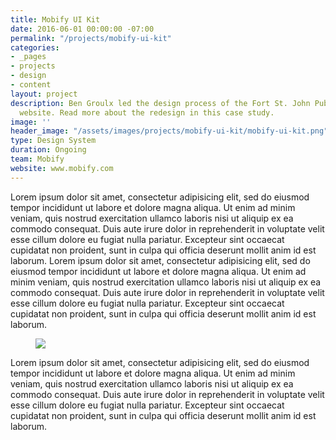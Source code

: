 ```yaml
---
title: Mobify UI Kit
date: 2016-06-01 00:00:00 -07:00
permalink: "/projects/mobify-ui-kit"
categories:
- _pages
- projects
- design
- content
layout: project
description: Ben Groulx led the design process of the Fort St. John Public Library
  website. Read more about the redesign in this case study.
image: ''
header_image: "/assets/images/projects/mobify-ui-kit/mobify-ui-kit.png"
type: Design System
duration: Ongoing
team: Mobify
website: www.mobify.com
---
```


Lorem ipsum dolor sit amet, consectetur adipisicing elit, sed do eiusmod tempor incididunt ut labore et dolore magna aliqua. Ut enim ad minim veniam, quis nostrud exercitation ullamco laboris nisi ut aliquip ex ea commodo consequat. Duis aute irure dolor in reprehenderit in voluptate velit esse cillum dolore eu fugiat nulla pariatur. Excepteur sint occaecat cupidatat non proident, sunt in culpa qui officia deserunt mollit anim id est laborum. Lorem ipsum dolor sit amet, consectetur adipisicing elit, sed do eiusmod tempor incididunt ut labore et dolore magna aliqua. Ut enim ad minim veniam, quis nostrud exercitation ullamco laboris nisi ut aliquip ex ea commodo consequat. Duis aute irure dolor in reprehenderit in voluptate velit esse cillum dolore eu fugiat nulla pariatur. Excepteur sint occaecat cupidatat non proident, sunt in culpa qui officia deserunt mollit anim id est laborum.

<figure class="c-image c--full-width">
    <img class="u-no-box-shadow" src="{{ site.url }}/assets/images/projects/mobify-ui-kit/mobify-ui-kit.png" />
</figure>

Lorem ipsum dolor sit amet, consectetur adipisicing elit, sed do eiusmod tempor incididunt ut labore et dolore magna aliqua. Ut enim ad minim veniam, quis nostrud exercitation ullamco laboris nisi ut aliquip ex ea commodo consequat. Duis aute irure dolor in reprehenderit in voluptate velit esse cillum dolore eu fugiat nulla pariatur. Excepteur sint occaecat cupidatat non proident, sunt in culpa qui officia deserunt mollit anim id est laborum.
